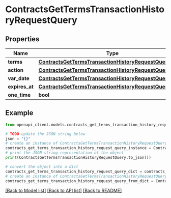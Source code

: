 # ContractsGetTermsTransactionHistoryRequestQuery


## Properties

Name | Type | Description | Notes
------------ | ------------- | ------------- | -------------
**terms** | [**ContractsGetTermsTransactionHistoryRequestQueryTerms**](ContractsGetTermsTransactionHistoryRequestQueryTerms.md) |  | [optional] 
**action** | [**ContractsGetTermsTransactionHistoryRequestQueryAction**](ContractsGetTermsTransactionHistoryRequestQueryAction.md) |  | [optional] 
**var_date** | [**ContractsGetTermsTransactionHistoryRequestQueryDate**](ContractsGetTermsTransactionHistoryRequestQueryDate.md) |  | [optional] 
**expires_at** | [**ContractsGetTermsTransactionHistoryRequestQueryDate**](ContractsGetTermsTransactionHistoryRequestQueryDate.md) |  | [optional] 
**one_time** | **bool** |  | [optional] 

## Example

```python
from openapi_client.models.contracts_get_terms_transaction_history_request_query import ContractsGetTermsTransactionHistoryRequestQuery

# TODO update the JSON string below
json = "{}"
# create an instance of ContractsGetTermsTransactionHistoryRequestQuery from a JSON string
contracts_get_terms_transaction_history_request_query_instance = ContractsGetTermsTransactionHistoryRequestQuery.from_json(json)
# print the JSON string representation of the object
print(ContractsGetTermsTransactionHistoryRequestQuery.to_json())

# convert the object into a dict
contracts_get_terms_transaction_history_request_query_dict = contracts_get_terms_transaction_history_request_query_instance.to_dict()
# create an instance of ContractsGetTermsTransactionHistoryRequestQuery from a dict
contracts_get_terms_transaction_history_request_query_from_dict = ContractsGetTermsTransactionHistoryRequestQuery.from_dict(contracts_get_terms_transaction_history_request_query_dict)
```
[[Back to Model list]](../README.md#documentation-for-models) [[Back to API list]](../README.md#documentation-for-api-endpoints) [[Back to README]](../README.md)


